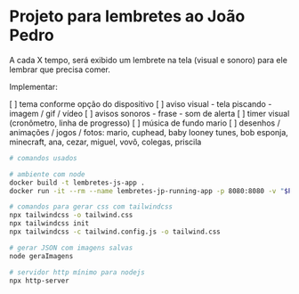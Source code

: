 # Projeto para lembretes ao João Pedro

A cada X tempo, será exibido um lembrete na tela (visual e sonoro) para ele lembrar que precisa comer.

Implementar:

[ ] tema conforme opção do dispositivo
[ ] aviso visual
    - tela piscando
    - imagem / gif / vídeo
[ ] avisos sonoros
    - frase
    - som de alerta
[ ] timer visual (cronômetro, linha de progresso)
[ ] música de fundo mario
[ ] desenhos / animações / jogos / fotos: mario, cuphead, baby looney tunes, bob esponja, minecraft, ana, cezar, miguel, vovô, colegas, priscila

```bash
# comandos usados

# ambiente com node
docker build -t lembretes-js-app .
docker run -it --rm --name lembretes-jp-running-app -p 8080:8080 -v "$PWD":/home/app lembretes-js-app

# comandos para gerar css com tailwindcss
npx tailwindcss -o tailwind.css
npx tailwindcss init
npx tailwindcss -c tailwind.config.js -o tailwind.css

# gerar JSON com imagens salvas
node geraImagens

# servidor http mínimo para nodejs
npx http-server

```